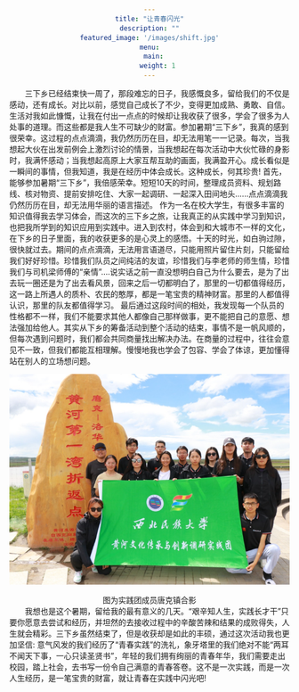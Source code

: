 ```yaml
---
title: "让青春闪光"
description: ""
featured_image: '/images/shift.jpg'
menu:
  main:
    weight: 1
---
```

<div style="text-align: left; text-indent: 2em;">三下乡已经结束快一周了，那段难忘的日子，我感慨良多，留给我们的不仅是感动，还有成长。对比以前，感觉自己成长了不少，变得更加成熟、勇敢、自信。生活对我如此慷慨，让我在付出一点点的时候却让我收获了很多，学会了很多为人处事的道理。而这些都是我人生不可缺少的财富。参加暑期“三下乡”，我真的感到很荣幸。这过程的点点滴滴，我仍然历历在目，却无法用笔一一记录。每次，当我想起大伙在出发前例会上激烈讨论的情景，当我想起在每次活动中大伙忙碌的身影时，我满怀感动；当我想起高原上大家互帮互助的画面，我满盈开心。成长看似是一瞬间的事情，但我知道，我是在经历中体会成长。这种成长，何其珍贵!
首先，能够参加暑期“三下乡”，我倍感荣幸。短短10天的时间，整理成员资料、规划路线、核对物资、提前安排吃住、大家一起调研、一起深入田间地头......点点滴滴我仍然历历在目，却无法用华丽的语言描述。
作为一名在校大学生，有很多丰富的知识值得我去学习体会，而这次的三下乡之旅，让我真正的从实践中学习到知识，也把我所学到的知识应用到实践中。进入到农村，体会到和大城市不一样的文化，在下乡的日子里面，我的收获更多的是心灵上的感悟。十天的时光，如白驹过隙，很快就过去。期间的点点滴滴，无法用言语道尽，只能用照片留住片刻，只能留给我们好好珍惜。珍惜我们队员之间纯洁的友谊，珍惜我们与李老师的师生情，珍惜我们与司机梁师傅的“亲情”....说实话之前一直没想明白自己为什么要去，是为了出去玩一圈还是为了出去看风景，回来之后一切都明白了，那里的一切都值得经历，这一路上所遇人的质朴、农民的憨厚，都是一笔宝贵的精神财富。那里的人都值得认识，那里的队友都值得学习。
最后通过这段时间的相处，我发现每一个队员的性格都不一样，我们不能要求其他人都像自己那样做事，更不能把自己的意愿、想法强加给他人。其实从下乡的筹备活动到整个活动的结束，事情不是一帆风顺的，但每次遇到问题时，我们都会共同商量找出解决办法。在商量的过程中，往往会意见不一致，但我们都能互相理解。慢慢地我也学会了包容、学会了体谅，更加懂得站在别人的立场想问题。</div>
 
![markdown](/images/five.png)
<body style="text-align: center;"><p style="display: inline;">图为实践团成员唐克镇合影</p >
<div style="text-align: left; text-indent: 2em;">我想也是这个暑期，留给我的最有意义的几天。“艰辛知人生，实践长才干”只要你愿意去尝试和经历，并坦然的去接收过程中的辛酸苦辣和结果的成败得失，人生就会精彩。三下乡虽然结束了，但是收获却是如此的丰硕，通过这次活动我也更加坚信: 意气风发的我们经历了“青春实践”的洗礼，象牙塔里的我们绝对不能“两耳不闻天下事，一心只读圣贤书”，年轻的我们拥有绚丽的青春年华，我们需要走出校园，踏上社会，去书写一份令自己满意的青春答卷。这不是一次实践，而是一次人生经历，是一笔宝贵的财富，就让青春在实践中闪光吧!</div>
